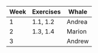 | Week | Exercises | Whale |
|------|-----------|-------|
|1     |1.1, 1.2   |Andrea |
|2     |1.3, 1.4   |Marion |
|3     |           |Andrew |

